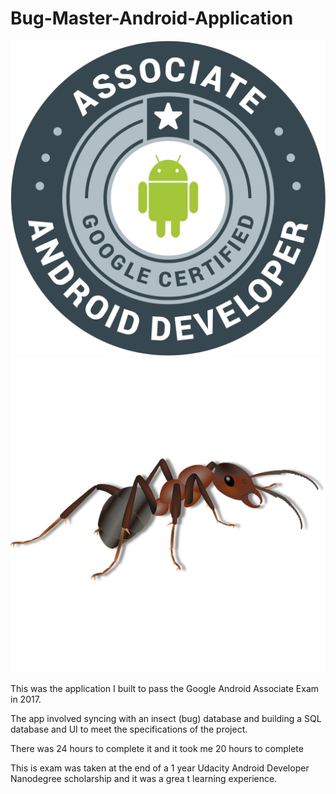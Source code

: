 # Bug-Master-Android-Application
![](https://github.com/darraghmerrick/Bug-Master-Android-Application/blob/Bug-Master-Google-Android-Associate-Exam/1-hzy-QHo8x4OK5-n8FNzdMA.png)
![](https://github.com/darraghmerrick/Bug-Master-Android-Application/blob/Bug-Master-Google-Android-Associate-Exam/app/src/main/assets/ant.png)

This was the application I built to pass the Google Android Associate Exam in 2017.

The app involved syncing with an insect (bug) database and building a SQL database and UI to meet the specifications of the project.

There was 24 hours to complete it and it took me 20 hours to complete

This is exam was taken at the end of a 1 year Udacity Android Developer Nanodegree scholarship and it was a grea t learning experience.
